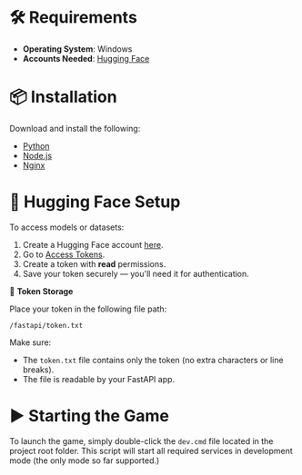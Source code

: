 # 🛠️ Requirements

- **Operating System**: Windows
- **Accounts Needed**: [Hugging Face](https://huggingface.co/join)

# 📦 Installation

Download and install the following:

- [Python](https://www.python.org/downloads/)
- [Node.js](https://nodejs.org/)
- [Nginx](https://nginx.org/en/download.html)

# 🔐 Hugging Face Setup

To access models or datasets:

1. Create a Hugging Face account [here](https://huggingface.co/join).
2. Go to [Access Tokens](https://huggingface.co/settings/tokens).
3. Create a token with **read** permissions.
4. Save your token securely — you'll need it for authentication.

📁 **Token Storage**

Place your token in the following file path:

`/fastapi/token.txt`

Make sure:
- The `token.txt` file contains only the token (no extra characters or line breaks).
- The file is readable by your FastAPI app.

# ▶️ Starting the Game

To launch the game, simply double-click the `dev.cmd` file located in the project root folder. This script will start all required services in development mode (the only mode so far supported.)
